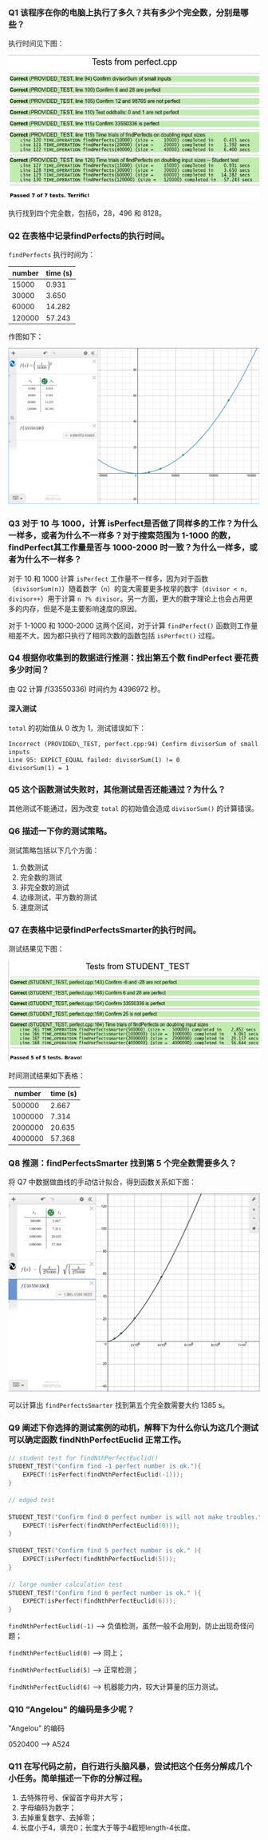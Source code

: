 ### Q1 该程序在你的电脑上执行了多久？共有多少个完全数，分别是哪些？

执行时间见下图：

![p1](assets/Students-test.png)

执行找到四个完全数，包括6，28，496 和 8128。

### Q2 在表格中记录findPerfects的执行时间。

`findPerfects` 执行时间为：

| number | time (s) |
|--------|----------|
| 15000  | 0.931    |
| 30000  | 3.650    |
| 60000  | 14.282   |
| 120000 | 57.243   |

作图如下：

![p2](assets/predicted-time-for-5th-perfectnumber.png)

### Q3 对于 10 与 1000，计算 isPerfect是否做了同样多的工作？为什么一样多，或者为什么不一样多？对于搜索范围为 1-1000 的数，findPerfect其工作量是否与 1000-2000 时一致？为什么一样多，或者为什么不一样多？

对于 10 和 1000 计算 `isPerfect` 工作量不一样多，因为对于函数（`divisorSum(n)`）随着数字（`n`）的变大需要更多枚举的数字（`divisor < n, divisor++`）用于计算 `n ?% divisor`。另一方面，更大的数字理论上也会占用更多的内存，但是不是主要影响速度的原因。

对于 1-1000 和 1000-2000 这两个区间，对于计算 `findPerfect()` 函数则工作量相差不大，因为都只执行了相同次数的函数包括 `isPerfect()` 过程。

### Q4 根据你收集到的数据进行推测：找出第五个数 findPerfect 要花费多少时间？

由 Q2 计算 $f(33550336)$ 时间约为 4396972 秒。

#### 深入测试

`total` 的初始值从 0 改为 1，测试错误如下：

```
Incorrect (PROVIDED\_TEST, perfect.cpp:94) Confirm divisorSum of small inputs
Line 95: EXPECT_EQUAL failed: divisorSum(1) != 0
divisorSum(1) = 1
```

### Q5 这个函数测试失败时，其他测试是否还能通过？为什么？

其他测试不能通过，因为改变 `total` 的初始值会造成 `divisorSum()` 的计算错误。

### Q6 描述一下你的测试策略。

测试策略包括以下几个方面：

1. 负数测试
2. 完全数的测试
3. 非完全数的测试
4. 边缘测试，平方数的测试
5. 速度测试

### Q7 在表格中记录findPerfectsSmarter的执行时间。

测试结果见下图：

![p3](assets/smarter-student-test.png) 

时间测试结果如下表格：

| number  | time (s) |
|---------|----------|
| 500000  | 2.667    |
| 1000000 | 7.314    |
| 2000000 | 20.635   |
| 4000000 | 57.368   |

### Q8 推测：findPerfectsSmarter 找到第 5 个完全数需要多久？

将 Q7 中数据做曲线的手动估计拟合，得到函数关系如下图：

![p4](assets/smarter-predicted-time-for-5th.png) 

可以计算出 `findPerfectsSmarter` 找到第五个完全数需要大约 1385 s。


### Q9 阐述下你选择的测试案例的动机，解释下为什么你认为这几个测试可以确定函数 findNthPerfectEuclid 正常工作。

```cpp
// student test for findNthPerfectEuclid()
STUDENT_TEST("Confirm find -1 perfect number is ok."){
    EXPECT(!isPerfect(findNthPerfectEuclid(-1)));
}

// edged test

STUDENT_TEST("Confirm find 0 perfect number is will not make troubles."){
    EXPECT(!isPerfect(findNthPerfectEuclid(0)));
}

STUDENT_TEST("Confirm find 5 perfect number is ok." ){
    EXPECT(isPerfect(findNthPerfectEuclid(5)));
}

// large number calculation test
STUDENT_TEST("Confirm find 6 perfect number is ok." ){
    EXPECT(isPerfect(findNthPerfectEuclid(6)));
}
```

`findNthPerfectEuclid(-1)`  --> 负值检测，虽然一般不会用到，防止出现奇怪问题；

`findNthPerfectEuclid(0)`  --> 同上；

`findNthPerfectEuclid(5)` --> 正常检测；

`findNthPerfectEuclid(6)` --> 机器能力内，较大计算量的压力测试。

### Q10 "Angelou" 的编码是多少呢？

"Angelou" 的编码

0520400 --> A524

### Q11 在写代码之前，自行进行头脑风暴，尝试把这个任务分解成几个小任务。简单描述一下你的分解过程。

1. 去特殊符号、保留首字母并大写；
2. 字母编码为数字；
3. 去掉重复数字、去掉零；
4. 长度小于4，填充0；长度大于等于4截短length-4长度。






